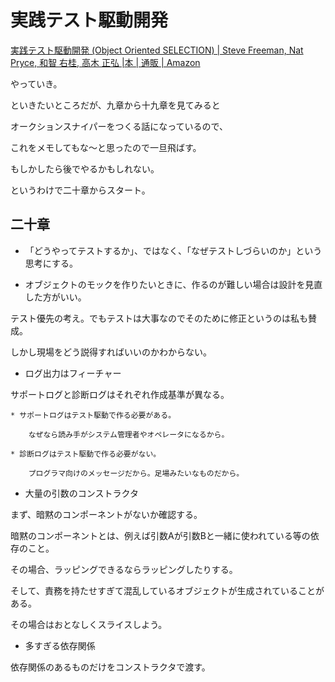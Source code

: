 # 実践テスト駆動開発

[実践テスト駆動開発 (Object Oriented SELECTION) | Steve Freeman, Nat Pryce, 和智 右桂, 高木 正弘 |本 | 通販 | Amazon](https://www.amazon.co.jp/%E5%AE%9F%E8%B7%B5%E3%83%86%E3%82%B9%E3%83%88%E9%A7%86%E5%8B%95%E9%96%8B%E7%99%BA-Object-Oriented-SELECTION-Freeman/dp/4798124583)

やっていき。

といきたいところだが、九章から十九章を見てみると

オークションスナイパーをつくる話になっているので、

これをメモしてもな〜と思ったので一旦飛ばす。

もしかしたら後でやるかもしれない。

というわけで二十章からスタート。

## 二十章

* 「どうやってテストするか」、ではなく、「なぜテストしづらいのか」という思考にする。

* オブジェクトのモックを作りたいときに、作るのが難しい場合は設計を見直した方がいい。

テスト優先の考え。でもテストは大事なのでそのために修正というのは私も賛成。

しかし現場をどう説得すればいいのかわからない。


* ログ出力はフィーチャー

サポートログと診断ログはそれぞれ作成基準が異なる。

	* サポートログはテスト駆動で作る必要がある。

		なぜなら読み手がシステム管理者やオペレータになるから。

	* 診断ログはテスト駆動で作る必要がない。

		プログラマ向けのメッセージだから。足場みたいなものだから。

* 大量の引数のコンストラクタ

まず、暗黙のコンポーネントがないか確認する。

暗黙のコンポーネントとは、例えば引数Aが引数Bと一緒に使われている等の依存のこと。

その場合、ラッピングできるならラッピングしたりする。

そして、責務を持たせすぎて混乱しているオブジェクトが生成されていることがある。

その場合はおとなしくスライスしよう。

* 多すぎる依存関係

依存関係のあるものだけをコンストラクタで渡す。
